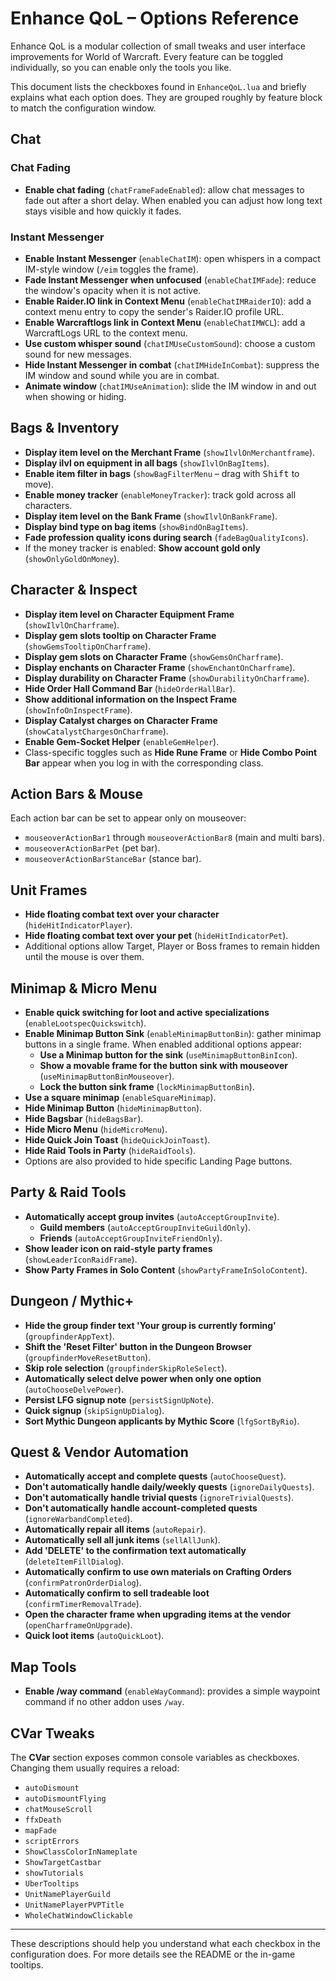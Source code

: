 # Enhance QoL – Options Reference

Enhance QoL is a modular collection of small tweaks and user interface improvements for World of Warcraft. Every feature can be toggled individually, so you can enable only the tools you like.

This document lists the checkboxes found in `EnhanceQoL.lua` and briefly explains what each option does. They are grouped roughly by feature block to match the configuration window.

## Chat

### Chat Fading
- **Enable chat fading** (`chatFrameFadeEnabled`): allow chat messages to fade out after a short delay.
  When enabled you can adjust how long text stays visible and how quickly it fades.

### Instant Messenger
- **Enable Instant Messenger** (`enableChatIM`): open whispers in a compact IM-style window (`/eim` toggles the frame).
- **Fade Instant Messenger when unfocused** (`enableChatIMFade`): reduce the window's opacity when it is not active.
- **Enable Raider.IO link in Context Menu** (`enableChatIMRaiderIO`): add a context menu entry to copy the sender's Raider.IO profile URL.
- **Enable Warcraftlogs link in Context Menu** (`enableChatIMWCL`): add a WarcraftLogs URL to the context menu.
- **Use custom whisper sound** (`chatIMUseCustomSound`): choose a custom sound for new messages.
- **Hide Instant Messenger in combat** (`chatIMHideInCombat`): suppress the IM window and sound while you are in combat.
- **Animate window** (`chatIMUseAnimation`): slide the IM window in and out when showing or hiding.

## Bags & Inventory
- **Display item level on the Merchant Frame** (`showIlvlOnMerchantframe`).
- **Display ilvl on equipment in all bags** (`showIlvlOnBagItems`).
- **Enable item filter in bags** (`showBagFilterMenu` – drag with <kbd>Shift</kbd> to move).
- **Enable money tracker** (`enableMoneyTracker`): track gold across all characters.
- **Display item level on the Bank Frame** (`showIlvlOnBankFrame`).
- **Display bind type on bag items** (`showBindOnBagItems`).
- **Fade profession quality icons during search** (`fadeBagQualityIcons`).
- If the money tracker is enabled: **Show account gold only** (`showOnlyGoldOnMoney`).

## Character & Inspect
- **Display item level on Character Equipment Frame** (`showIlvlOnCharframe`).
- **Display gem slots tooltip on Character Frame** (`showGemsTooltipOnCharframe`).
- **Display gem slots on Character Frame** (`showGemsOnCharframe`).
- **Display enchants on Character Frame** (`showEnchantOnCharframe`).
- **Display durability on Character Frame** (`showDurabilityOnCharframe`).
- **Hide Order Hall Command Bar** (`hideOrderHallBar`).
- **Show additional information on the Inspect Frame** (`showInfoOnInspectFrame`).
- **Display Catalyst charges on Character Frame** (`showCatalystChargesOnCharframe`).
- **Enable Gem-Socket Helper** (`enableGemHelper`).
- Class-specific toggles such as **Hide Rune Frame** or **Hide Combo Point Bar** appear when you log in with the corresponding class.

## Action Bars & Mouse
Each action bar can be set to appear only on mouseover:
- `mouseoverActionBar1` through `mouseoverActionBar8` (main and multi bars).
- `mouseoverActionBarPet` (pet bar).
- `mouseoverActionBarStanceBar` (stance bar).

## Unit Frames
- **Hide floating combat text over your character** (`hideHitIndicatorPlayer`).
- **Hide floating combat text over your pet** (`hideHitIndicatorPet`).
- Additional options allow Target, Player or Boss frames to remain hidden until the mouse is over them.

## Minimap & Micro Menu
- **Enable quick switching for loot and active specializations** (`enableLootspecQuickswitch`).
- **Enable Minimap Button Sink** (`enableMinimapButtonBin`): gather minimap buttons in a single frame. When enabled additional options appear:
  - **Use a Minimap button for the sink** (`useMinimapButtonBinIcon`).
  - **Show a movable frame for the button sink with mouseover** (`useMinimapButtonBinMouseover`).
  - **Lock the button sink frame** (`lockMinimapButtonBin`).
- **Use a square minimap** (`enableSquareMinimap`).
- **Hide Minimap Button** (`hideMinimapButton`).
- **Hide Bagsbar** (`hideBagsBar`).
- **Hide Micro Menu** (`hideMicroMenu`).
- **Hide Quick Join Toast** (`hideQuickJoinToast`).
- **Hide Raid Tools in Party** (`hideRaidTools`).
- Options are also provided to hide specific Landing Page buttons.

## Party & Raid Tools
- **Automatically accept group invites** (`autoAcceptGroupInvite`).
  - **Guild members** (`autoAcceptGroupInviteGuildOnly`).
  - **Friends** (`autoAcceptGroupInviteFriendOnly`).
- **Show leader icon on raid-style party frames** (`showLeaderIconRaidFrame`).
- **Show Party Frames in Solo Content** (`showPartyFrameInSoloContent`).

## Dungeon / Mythic+
- **Hide the group finder text 'Your group is currently forming'** (`groupfinderAppText`).
- **Shift the 'Reset Filter' button in the Dungeon Browser** (`groupfinderMoveResetButton`).
- **Skip role selection** (`groupfinderSkipRoleSelect`).
- **Automatically select delve power when only one option** (`autoChooseDelvePower`).
- **Persist LFG signup note** (`persistSignUpNote`).
- **Quick signup** (`skipSignUpDialog`).
- **Sort Mythic Dungeon applicants by Mythic Score** (`lfgSortByRio`).

## Quest & Vendor Automation
- **Automatically accept and complete quests** (`autoChooseQuest`).
- **Don't automatically handle daily/weekly quests** (`ignoreDailyQuests`).
- **Don't automatically handle trivial quests** (`ignoreTrivialQuests`).
- **Don't automatically handle account-completed quests** (`ignoreWarbandCompleted`).
- **Automatically repair all items** (`autoRepair`).
- **Automatically sell all junk items** (`sellAllJunk`).
- **Add 'DELETE' to the confirmation text automatically** (`deleteItemFillDialog`).
- **Automatically confirm to use own materials on Crafting Orders** (`confirmPatronOrderDialog`).
- **Automatically confirm to sell tradeable loot** (`confirmTimerRemovalTrade`).
- **Open the character frame when upgrading items at the vendor** (`openCharframeOnUpgrade`).
- **Quick loot items** (`autoQuickLoot`).

## Map Tools
- **Enable /way command** (`enableWayCommand`): provides a simple waypoint command if no other addon uses `/way`.

## CVar Tweaks
The **CVar** section exposes common console variables as checkboxes. Changing them usually requires a reload:
- `autoDismount`
- `autoDismountFlying`
- `chatMouseScroll`
- `ffxDeath`
- `mapFade`
- `scriptErrors`
- `ShowClassColorInNameplate`
- `ShowTargetCastbar`
- `showTutorials`
- `UberTooltips`
- `UnitNamePlayerGuild`
- `UnitNamePlayerPVPTitle`
- `WholeChatWindowClickable`

---

These descriptions should help you understand what each checkbox in the configuration does. For more details see the README or the in-game tooltips.
